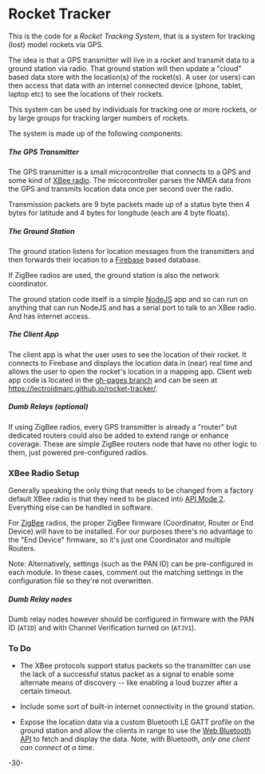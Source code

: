 # Rocket Tracker

This is the code for a *Rocket Tracking System*, that is a system for tracking (lost) model rockets via GPS.

The idea is that a GPS transmitter will live in a rocket and transmit data to a ground station via radio.  That ground station will then update a "cloud" based data store with the location(s) of the rocket(s).  A user (or users) can then access that data with an internel connected device (phone, tablet, laptop etc) to see the locations of their rockets.

This system can be used by individuals for tracking one or more rockets, or by large groups for tracking larger numbers of rockets.

The system is made up of the following components:

##### The GPS Transmitter

The GPS transmitter is a small microcontroller that connects to a GPS and some kind of [XBee radio](http://www.digi.com/lp/xbee).  The micorcontroller parses the NMEA data from the GPS and transmits location data once per second over the radio.

Transmission packets are 9 byte packets made up of a status byte then 4 bytes for latitude and 4 bytes for longitude (each are 4 byte floats).

##### The Ground Station

The ground station listens for location messages from the transmitters and then forwards their location to a [Firebase](https://www.firebase.com/) based database.

If ZigBee radios are used, the ground station is also the network coordinator.

The ground station code itself is a simple [NodeJS](https://nodejs.org/) app and so can run on anything that can run NodeJS and has a serial port to talk to an XBee radio.  And has internet access.

##### The Client App

The client app is what the user uses to see the location of their rocket.  It connects to Firebase and displays the location data in (near) real time and allows the user to open the rocket's location in a mapping app.  Client web app code is located in the [gh-pages branch](../../tree/gh-pages) and can be seen at https://lectroidmarc.github.io/rocket-tracker/.

##### Dumb Relays (optional)

If using ZigBee radios, every GPS transmitter is already a "router" but dedicated routers could also be added to extend range or enhance coverage.  These are simple ZigBee routers node that have no other logic to them, just powered pre-configured radios.

### XBee Radio Setup

Generally speaking the only thing that needs to be changed from a factory default XBee radio is that they need to be placed into [API Mode 2](http://knowledge.digi.com/articles/Knowledge_Base_Article/What-is-API-Application-Programming-Interface-Mode-and-how-does-it-work).  Everything else can be handled in software.

For [ZigBee](https://en.wikipedia.org/wiki/ZigBee) radios, the proper ZigBee firmware (Coordinator, Router or End Device) will have to be installed.  For our purposes there's no advantage to the "End Device" firmware, so it's just one Coordinator and multiple Routers.

Note: Alternatively, settings (such as the PAN ID) can be pre-configured in each module.  In these cases, comment out the matching settings in the configuration file so they're not overwritten.

##### Dumb Relay nodes

Dumb relay nodes however should be configured in firmware with the PAN ID (`ATID`) and with Channel Verification turned on (`ATJV1`).

### To Do

* The XBee protocols support status packets so the transmitter can use the lack of a successful status packet as a signal to enable some alternate means of discovery -- like enabling a loud buzzer after a certain timeout.

* Include some sort of built-in internet connectivity in the ground station.

* Expose the location data via a custom Bluetooth LE GATT profile on the ground station and allow the clients in range to use the [Web Bluetooth API](https://webbluetoothcg.github.io/web-bluetooth/) to fetch and display the data.  Note, with Bluetooth, _only one client can connect at a time_.

-30-
